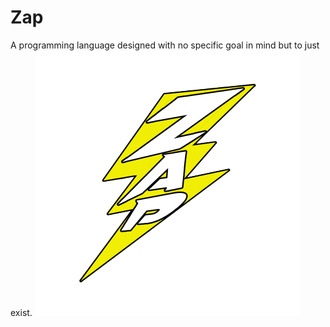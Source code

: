 # Zap
A programming language designed with no specific goal in mind but to just exist.
![zap logo provided by ursada](https://github.com/plasmarad/Zap/blob/main/ZapLogo.png)

